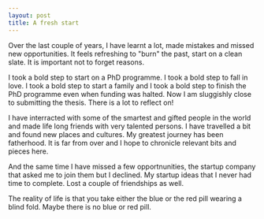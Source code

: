 ```yaml
---
layout: post
title: A fresh start
---
```

Over the last couple of years, I have learnt a lot, made mistakes and missed new opportunities. It feels refreshing to "burn" the past, start on a clean slate. It is important not to forget reasons.

I took a bold step to start on a PhD programme. I took a bold step to fall in love. I took a bold step to start a family and I took a bold step to finish the PhD programme even when funding was halted. Now I am sluggishly close to submitting the thesis. There is a lot to reflect on! 

I have interracted with some of the smartest  and gifted people in the world and made life long friends with very talented persons. I have travelled a bit and found new places and cultures. My greatest journey has been fatherhood. It is far from over and I hope to chronicle relevant bits and pieces here. 

And the same time I have missed a few opportnunities, the startup company that asked me to join them but I declined. My startup ideas that I never had time to complete. Lost a couple of friendships as well. 

The reality of life is that you take either the blue or the red pill wearing a blind fold. Maybe there is no blue or red pill.  
